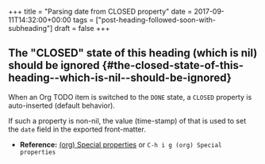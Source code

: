 +++
title = "Parsing date from CLOSED property"
date = 2017-09-11T14:32:00+00:00
tags = ["post-heading-followed-soon-with-subheading"]
draft = false
+++

## The "CLOSED" state of this heading (which is nil) should be ignored {#the-closed-state-of-this-heading--which-is-nil--should-be-ignored}

When an Org TODO item is switched to the `DONE` state, a `CLOSED`
property is auto-inserted (default behavior).

If such a property is non-nil, the value (time-stamp) of that is used
to set the `date` field in the exported front-matter.

-   **Reference:** [(org) Special properties](http://orgmode.org/manual/Special-properties.html) or `C-h i g (org) Special properties`
